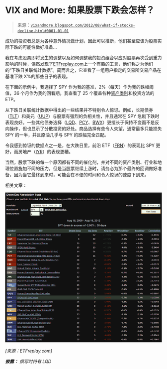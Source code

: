 <!--yml

类别：未分类

日期：2024 年 05 月 18 日 16:25:24

-->

# VIX and More: 如果股票下跌会怎样？

> 来源：[`vixandmore.blogspot.com/2012/08/what-if-stocks-decline.html#0001-01-01`](http://vixandmore.blogspot.com/2012/08/what-if-stocks-decline.html#0001-01-01)

成功的投资者总是为各种意外情况做计划，因此可以推断，他们甚至应该为股票实际下跌的可能性做好准备...

我在考虑股票即将发生的调整以及如何调整我的投资组合以应对股票再次受到重力影响的时候，偶然发现了[ETFreplay.com](http://etfreplay.com/)上一个有趣的工具，他们称之为他们的“下跌日关联统计数据”。简而言之，它查看了一组用户指定的交易所交易产品在基准下跌 X%的那些日子的表现。

在下面的示例中，我选择了 SPY 作为我的基准，2%（每天）作为我的跌幅阈值，36 个月作为我的回看期。我查看了 25 个覆盖各种[资产类别](http://vixandmore.blogspot.com/search/label/asset%20class)和投资方法的 ETP。

从下跌日关联统计数据中得出的一些结果并不特别令人惊讶。例如，长期债券（[TLT](http://vixandmore.blogspot.com/search/label/TLT)）和美元（[UUP](http://vixandmore.blogspot.com/search/label/UUP)）与股票有强烈的负相关性，并且通常在 SPY 急剧下跌时表现良好。一些其他债券选择（[LQD](http://vixandmore.blogspot.com/search/label/LQD)、[PCY](http://vixandmore.blogspot.com/search/label/PCY)、[BWX](http://vixandmore.blogspot.com/search/label/BWX)）更擅长于保持不变而不是反向操作，但也显示了分散投资的好处。商品选择有些令人失望，通常最多只能损失 SPY 的一半，并且原油几乎与 SPY 的跌幅完全匹配。

令我感到惊讶的数据点之一是，在大跌日里，前沿 ETF（[FRN](http://vixandmore.blogspot.com/search/label/FRN)）的表现比 SPY 更好，而房地产（[IYR](http://vixandmore.blogspot.com/search/label/IYR)）的表现更糟。

当然，股票下跌的每一个原因都有不同的催化剂，并对不同的资产类别、行业和地理位置施加不同的压力，但是当股票继续上涨时，请务必为那个最终的回调做好准备，因为当它最终到来时，可能会在不便的时间和令人惊讶的速度下到来。

相关文章：

*![](img/cce6da273aa30db52c0d131d3c2ccfb2.png)*

*[来源：ETFreplay.com]*

****披露：*** *撰写时持有 LQD**
